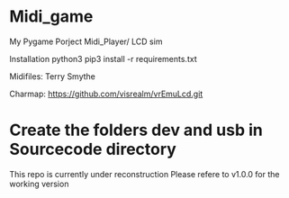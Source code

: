 # Midi_game
 My Pygame Porject
Midi_Player/ LCD sim

Installation
python3
pip3 install -r requirements.txt

Midifiles: Terry Smythe

Charmap: https://github.com/visrealm/vrEmuLcd.git

# Create the folders dev and usb in Sourcecode directory
This repo is currently under reconstruction Please refere to v1.0.0 for the working version